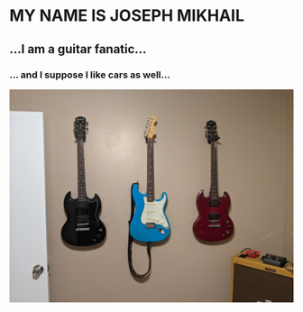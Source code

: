 # MY NAME IS JOSEPH MIKHAIL
## ...I am a guitar fanatic...
### ... and I suppose I like cars as well...
![This is a picture of some of my guitars.](PXL_20210113_032003358.MP.jpg)